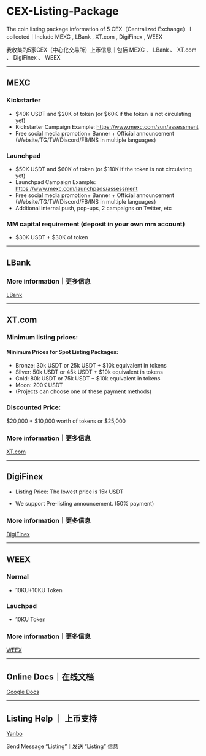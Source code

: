 # CEX-Listing-Package
The coin listing package information of 5 CEX（Centralized Exchange） I collected｜Include MEXC , LBank , XT.com , DigiFinex , WEEX

我收集的5家CEX（中心化交易所）上币信息｜包括 MEXC 、 LBank 、 XT.com 、 DigiFinex 、 WEEX

---

## MEXC
### Kickstarter
- $40K USDT and $20K of token (or $60K if the token is not circulating yet)
- Kickstarter Campaign Example: https://www.mexc.com/sun/assessment
- Free social media promotion+ Banner + Official announcement (Website/TG/TW/Discord/FB/INS in multiple languages)

### Launchpad
- $50K USDT and $60K of token (or $110K if the token is not circulating yet)
- Launchpad Campaign Example: https://www.mexc.com/launchpads/assessment
- Free social media promotion+ Banner + Official announcement (Website/TG/TW/Discord/FB/INS in multiple languages)
- Addtional internal push, pop-ups, 2 campaigns on Twitter, etc

### MM capital requirement (deposit in your own mm account)
- $30K USDT + $30K of token

---

## LBank

### More information｜更多信息

[LBank](https://github.com/yanboishere/CEX-Listing-Package/tree/master/LBank)

---



## XT.com

### Minimum listing prices:
#### Minimum Prices for Spot Listing Packages:
- Bronze: 30k USDT or 25k USDT + $10k equivalent in tokens
- Silver: 50k USDT or 45k USDT + $10k equivalent in tokens
- Gold: 80k USDT or 75k USDT + $10k equivalent in tokens
- Moon: 200K USDT
- (Projects can choose one of these payment methods)
  

### Discounted Price:
$20,000 + $10,000 worth of tokens or $25,000

### More information｜更多信息
[XT.com](https://github.com/yanboishere/CEX-Listing-Package/tree/master/XT.com)

---


## DigiFinex

- Listing Price: The lowest price is 15k USDT

- We support Pre-listing announcement. (50% payment)

### More information｜更多信息

[DigiFinex](https://github.com/yanboishere/CEX-Listing-Package/tree/master/DigiFinex)

---



## WEEX

### Normal
- 10KU+10KU Token

### Lauchpad
- 10KU Token

### More information｜更多信息
[WEEX](https://github.com/yanboishere/CEX-Listing-Package/tree/master/WEEX)

---

## Online Docs｜在线文档

[Google Docs](https://docs.google.com/document/d/1HymslDgL2WpvUTwIreJGDOKvfH8vOGN7sBzyEvvOcas/edit?usp=sharing)

---


## Listing Help ｜ 上币支持

[Yanbo](https://t.me/yanbowang)

Send Message “Listing”｜发送 “Listing” 信息
